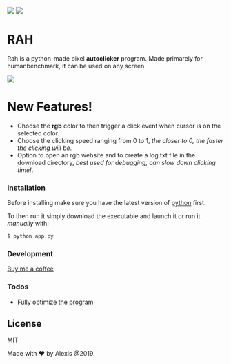 [![](https://img.shields.io/badge/version-1.0-green)]()
[![](https://img.shields.io/badge/build-prototype-orange)]()

# RAH

Rah is a python-made pixel **autoclicker** program. Made primarely for humanbenchmark, it can be used on any screen.

![](https://i.imgur.com/W5Nkhfl_d.jpg?maxwidth=640&shape=thumb&fidelity=medium)

# New Features!

  - Choose the **rgb** color to then trigger a click event when cursor is on the selected color.
  - Choose the clicking speed ranging from 0 to 1, *the closer to 0, the faster the clicking will be*.
  - Option to open an rgb website and to create a log.txt file in the download directory, *best used for debugging, can slow down clicking time!*.

### Installation
Before installing make sure you have the latest version of [python](https://www.python.org/downloads/) first.

To then run it simply download the executable and launch it or run it *manually* with:

```sh
$ python app.py
```


### Development

[Buy me a coffee](https://www.buymeacoffee.com/)

### Todos

 - Fully optimize the program

License
----

MIT

Made with ❤️ by Alexis @2019.

